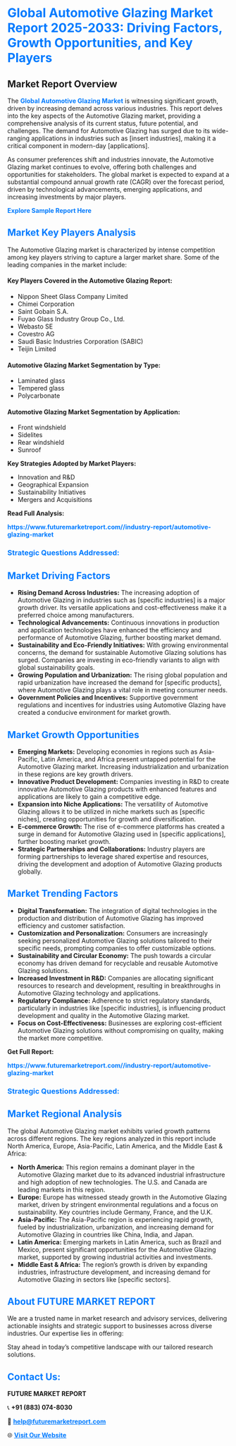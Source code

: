 <h1 style="color: #007BFF;">Global Automotive Glazing Market Report 2025-2033: Driving Factors, Growth Opportunities, and Key Players</h1>

<section id="overview">
<h2>Market Report Overview</h2>
<p>The <a href="https://www.futuremarketreport.com//industry-report/automotive-glazing-market" style="color: #007BFF; text-decoration: none;"><strong>Global Automotive Glazing Market</strong></a> is witnessing significant growth, driven by increasing demand across various industries. This report delves into the key aspects of the Automotive Glazing market, providing a comprehensive analysis of its current status, future potential, and challenges. The demand for Automotive Glazing has surged due to its wide-ranging applications in industries such as [insert industries], making it a critical component in modern-day [applications].</p>
<p>As consumer preferences shift and industries innovate, the Automotive Glazing market continues to evolve, offering both challenges and opportunities for stakeholders. The global market is expected to expand at a substantial compound annual growth rate (CAGR) over the forecast period, driven by technological advancements, emerging applications, and increasing investments by major players.</p>
</section>

<section id="overview">
<p><a href="https://www.futuremarketreport.com//request-sample/reportId=62470" style="color: #007BFF; text-decoration: none;"><strong>Explore Sample Report Here</strong></a></p>
</section>

<section id="key-players">
<h2 style="color: #007BFF;">Market Key Players Analysis</h2>
<p>The Automotive Glazing market is characterized by intense competition among key players striving to capture a larger market share. Some of the leading companies in the market include:</p>
<h4>Key Players Covered in the Automotive Glazing Report:</h4>
<ul><li>Nippon Sheet Glass Company Limited</li><li>Chimei Corporation</li><li>Saint Gobain S.A.</li><li>Fuyao Glass Industry Group Co., Ltd.</li><li>Webasto SE</li><li>Covestro AG</li><li>Saudi Basic Industries Corporation (SABIC)</li><li>Teijin Limited</li></ul>
<h4>Automotive Glazing Market Segmentation by Type:</h4>
<ul><li>Laminated glass</li><li>Tempered glass</li><li>Polycarbonate</li></ul>

<h4>Automotive Glazing Market Segmentation by Application:</h4>
<ul><li>Front windshield</li><li>Sidelites</li><li>Rear windshield</li><li>Sunroof</li></ul>
<p><strong>Key Strategies Adopted by Market Players:</strong></p>
<ul>
<li>Innovation and R&D</li>
<li>Geographical Expansion</li>
<li>Sustainability Initiatives</li>
<li>Mergers and Acquisitions</li>
</ul>
</section>

<section>
<p><strong>Read Full Analysis: </strong></p><a href="https://www.futuremarketreport.com//industry-report/automotive-glazing-market" style="color: #007BFF; text-decoration: none;"><strong>https://www.futuremarketreport.com//industry-report/automotive-glazing-market</strong></a>
<h3 style="color: #007BFF;">Strategic Questions Addressed:</h3>
</section>

<section id="driving-factors">
<h2 style="color: #007BFF;">Market Driving Factors</h2>
<ul>
<li><strong>Rising Demand Across Industries:</strong> The increasing adoption of Automotive Glazing in industries such as [specific industries] is a major growth driver. Its versatile applications and cost-effectiveness make it a preferred choice among manufacturers.</li>
<li><strong>Technological Advancements:</strong> Continuous innovations in production and application technologies have enhanced the efficiency and performance of Automotive Glazing, further boosting market demand.</li>
<li><strong>Sustainability and Eco-Friendly Initiatives:</strong> With growing environmental concerns, the demand for sustainable Automotive Glazing solutions has surged. Companies are investing in eco-friendly variants to align with global sustainability goals.</li>
<li><strong>Growing Population and Urbanization:</strong> The rising global population and rapid urbanization have increased the demand for [specific products], where Automotive Glazing plays a vital role in meeting consumer needs.</li>
<li><strong>Government Policies and Incentives:</strong> Supportive government regulations and incentives for industries using Automotive Glazing have created a conducive environment for market growth.</li>
</ul>
</section>

<section id="growth-opportunities">
<h2 style="color: #007BFF;">Market Growth Opportunities</h2>
<ul>
<li><strong>Emerging Markets:</strong> Developing economies in regions such as Asia-Pacific, Latin America, and Africa present untapped potential for the Automotive Glazing market. Increasing industrialization and urbanization in these regions are key growth drivers.</li>
<li><strong>Innovative Product Development:</strong> Companies investing in R&D to create innovative Automotive Glazing products with enhanced features and applications are likely to gain a competitive edge.</li>
<li><strong>Expansion into Niche Applications:</strong> The versatility of Automotive Glazing allows it to be utilized in niche markets such as [specific niches], creating opportunities for growth and diversification.</li>
<li><strong>E-commerce Growth:</strong> The rise of e-commerce platforms has created a surge in demand for Automotive Glazing used in [specific applications], further boosting market growth.</li>
<li><strong>Strategic Partnerships and Collaborations:</strong> Industry players are forming partnerships to leverage shared expertise and resources, driving the development and adoption of Automotive Glazing products globally.</li>
</ul>
</section>

<section id="trending-factors">
<h2 style="color: #007BFF;">Market Trending Factors</h2>
<ul>
<li><strong>Digital Transformation:</strong> The integration of digital technologies in the production and distribution of Automotive Glazing has improved efficiency and customer satisfaction.</li>
<li><strong>Customization and Personalization:</strong> Consumers are increasingly seeking personalized Automotive Glazing solutions tailored to their specific needs, prompting companies to offer customizable options.</li>
<li><strong>Sustainability and Circular Economy:</strong> The push towards a circular economy has driven demand for recyclable and reusable Automotive Glazing solutions.</li>
<li><strong>Increased Investment in R&D:</strong> Companies are allocating significant resources to research and development, resulting in breakthroughs in Automotive Glazing technology and applications.</li>
<li><strong>Regulatory Compliance:</strong> Adherence to strict regulatory standards, particularly in industries like [specific industries], is influencing product development and quality in the Automotive Glazing market.</li>
<li><strong>Focus on Cost-Effectiveness:</strong> Businesses are exploring cost-efficient Automotive Glazing solutions without compromising on quality, making the market more competitive.</li>
</ul>
</section>

<section>
<p><strong>Get Full Report: </strong></p><a href="https://www.futuremarketreport.com//industry-report/automotive-glazing-market" style="color: #007BFF; text-decoration: none;"><strong>https://www.futuremarketreport.com//industry-report/automotive-glazing-market</strong></a>
<h3 style="color: #007BFF;">Strategic Questions Addressed:</h3>
</section>


<section id="regional-analysis">
<h2 style="color: #007BFF;">Market Regional Analysis</h2>
<p>The global Automotive Glazing market exhibits varied growth patterns across different regions. The key regions analyzed in this report include North America, Europe, Asia-Pacific, Latin America, and the Middle East & Africa:</p>
<ul>
<li><strong>North America:</strong> This region remains a dominant player in the Automotive Glazing market due to its advanced industrial infrastructure and high adoption of new technologies. The U.S. and Canada are leading markets in this region.</li>
<li><strong>Europe:</strong> Europe has witnessed steady growth in the Automotive Glazing market, driven by stringent environmental regulations and a focus on sustainability. Key countries include Germany, France, and the U.K.</li>
<li><strong>Asia-Pacific:</strong> The Asia-Pacific region is experiencing rapid growth, fueled by industrialization, urbanization, and increasing demand for Automotive Glazing in countries like China, India, and Japan.</li>
<li><strong>Latin America:</strong> Emerging markets in Latin America, such as Brazil and Mexico, present significant opportunities for the Automotive Glazing market, supported by growing industrial activities and investments.</li>
<li><strong>Middle East & Africa:</strong> The region’s growth is driven by expanding industries, infrastructure development, and increasing demand for Automotive Glazing in sectors like [specific sectors].</li>
</ul>
</section>

<footer>
<h2 style="color: #007BFF;">About FUTURE MARKET REPORT</h2>
<p>We are a trusted name in market research and advisory services, delivering actionable insights and strategic support to businesses across diverse industries. Our expertise lies in offering:</p>

<p>Stay ahead in today’s competitive landscape with our tailored research solutions.</p>

<h2 style="color: #007BFF;">Contact Us:</h2>
<p><strong>FUTURE MARKET REPORT</strong></p>
<p>📞 <strong>+91 (883) 074-8030</strong></p>
<p>📧 <strong><a href="mailto:help@futuremarketreport.com" style="color: #007BFF;">help@futuremarketreport.com</a></strong></p>
<p>🌐 <strong><a href="https://www.futuremarketreport.com/" style="color: #007BFF;">Visit Our Website</a></strong></p>
</footer>